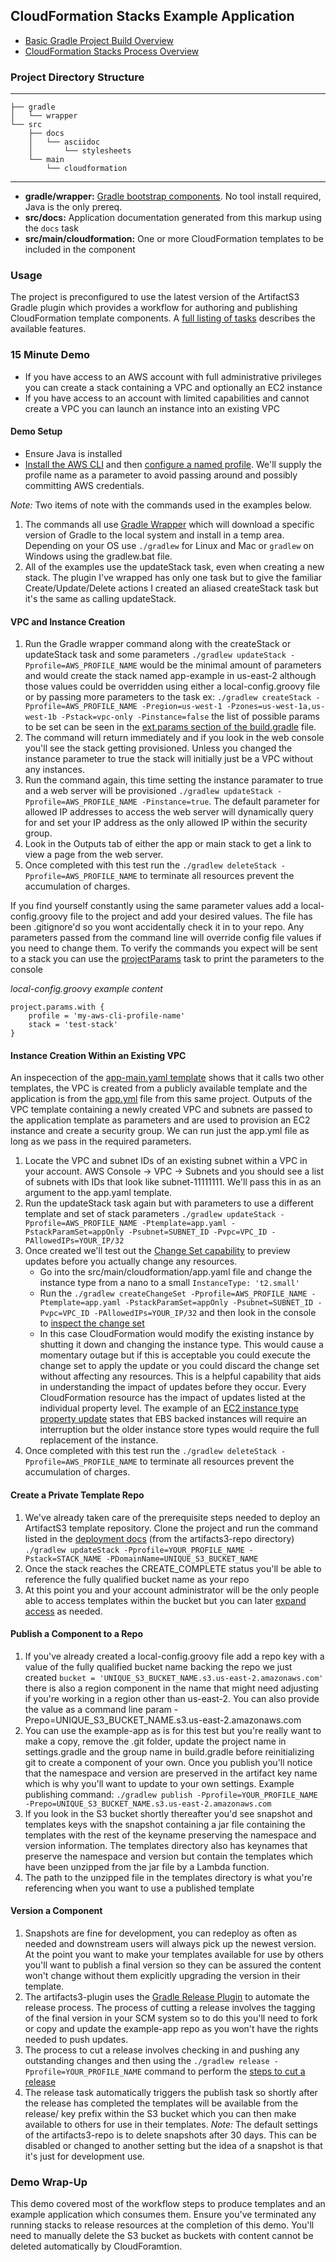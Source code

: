 ## CloudFormation Stacks Example Application

* [Basic Gradle Project Build Overview](https://docs.gradle.org/current/userguide/tutorial_using_tasks.html)
* [CloudFormation Stacks Process Overview](https://cfn-stacks.com/docs/artifacts3-plugin/latest/index.html)

### Project Directory Structure

----
    ├── gradle
    │   └── wrapper
    └── src
        ├── docs
        │   └── asciidoc
        │       └── stylesheets
        └── main
            └── cloudformation
----

* **gradle/wrapper:** [Gradle bootstrap components](https://docs.gradle.org/current/userguide/gradle_wrapper.html). 
    No tool install required, Java is the only prereq.
* **src/docs:** Application documentation generated from this markup using the `docs` task
* **src/main/cloudformation:** One or more CloudFormation templates to be included in the component

### Usage

The project is preconfigured to use the latest version of the ArtifactS3 Gradle plugin which provides
a workflow for authoring and publishing CloudFormation template components. A [full listing of tasks](https://cfn-stacks.com/docs/artifacts3-plugin/latest/index.html#plugin-tasks) 
describes the available features.

### 15 Minute Demo

* If you have access to an AWS account with full administrative privileges you can create a stack containing a VPC and 
    optionally an EC2 instance
* If you have access to an account with limited capabilities and cannot create a VPC you can launch an instance into an
    existing VPC
    
#### Demo Setup

* Ensure Java is installed
* [Install the AWS CLI](http://docs.aws.amazon.com/cli/latest/userguide/installing.html) and then [configure a named profile](http://docs.aws.amazon.com/cli/latest/userguide/cli-multiple-profiles.html). 
    We'll supply the profile name as a parameter to avoid passing around and possibly committing AWS credentials.
    
*Note:* Two items of note with the commands used in the examples below. 

1. The commands all use [Gradle Wrapper](https://docs.gradle.org/current/userguide/gradle_wrapper.html) which will 
download a specific version of Gradle to the local system and install in a temp area. Depending on your OS use 
`./gradlew` for Linux and Mac or `gradlew` on Windows using the gradlew.bat file. 
1. All of the examples use the updateStack task, even when creating a new stack. The plugin I've wrapped has only one 
task but to give the familiar Create/Update/Delete actions I created an aliased createStack task but it's the same as 
calling updateStack.

#### VPC and Instance Creation

1. Run the Gradle wrapper command along with the createStack or updateStack task and some parameters 
    `./gradlew updateStack -Pprofile=AWS_PROFILE_NAME` would be the minimal amount of parameters and would create 
    the stack named app-example in us-east-2 although those values could be overridden using either a local-config.groovy file
    or by passing more parameters to the task ex: `./gradlew createStack -Pprofile=AWS_PROFILE_NAME -Pregion=us-west-1 -Pzones=us-west-1a,us-west-1b -Pstack=vpc-only -Pinstance=false` 
    the list of possible params to be set can be seen in the [ext.params section of the build.gradle](build.gradle#L23) file.
1. The command will return immediately and if you look in the web console you'll see the stack getting provisioned. Unless 
    you changed the instance parameter to true the stack will initially just be a VPC without any instances.
1. Run the command again, this time setting the instance paramater to true and a web server will be provisioned `./gradlew updateStack -Pprofile=AWS_PROFILE_NAME -Pinstance=true`.
    The default parameter for allowed IP addresses to access the web server will dynamically query for and set your IP
    address as the only allowed IP within the security group.
1. Look in the Outputs tab of either the app or main stack to get a link to view a page from the web server.
1. Once completed with this test run the `./gradlew deleteStack -Pprofile=AWS_PROFILE_NAME` to terminate all resources 
    prevent the accumulation of charges.

If you find yourself constantly using the same parameter values add a local-config.groovy file to the project and add your 
desired values. The file has been .gitignore'd so you wont accidentally check it in to your repo. Any parameters passed 
from the command line will override config file values if you need to change them. To verify the commands you expect 
will be sent to a stack you can use the [projectParams](https://cfn-stacks.com/docs/artifacts3-plugin/latest/index.html#projectparams) 
task to print the parameters to the console

_local-config.groovy example content_

    project.params.with {
        profile = 'my-aws-cli-profile-name'
        stack = 'test-stack'
    }
    
#### Instance Creation Within an Existing VPC

An inspecection of the [app-main.yaml template](src/main/cloudformation/app-main.yaml) shows that it calls two other templates, 
the VPC is created from a publicly available template and the application is from the [app.yml](src/main/cloudformation/app.yaml) 
file from this same project. Outputs of the VPC template containing a newly created VPC and subnets are passed to the 
application template as parameters and are used to provision an EC2 instance and create a security group. We can run 
just the app.yml file as long as we pass in the required parameters.

1. Locate the VPC and subnet IDs of an existing subnet within a VPC in your account. AWS Console -> VPC -> Subnets and you should 
    see a list of subnets with IDs that look like subnet-11111111. We'll pass this in as an argument to the app.yaml template. 
1. Run the updateStack task again but with parameters to use a different template and set of stack parameters 
    `./gradlew updateStack -Pprofile=AWS_PROFILE_NAME -Ptemplate=app.yaml -PstackParamSet=appOnly -Psubnet=SUBNET_ID -Pvpc=VPC_ID -PAllowedIPs=YOUR_IP/32`
1. Once created we'll test out the [Change Set capability](http://docs.aws.amazon.com/AWSCloudFormation/latest/UserGuide/using-cfn-updating-stacks-changesets.html)
    to preview updates before you actually change any resources.
    * Go into the src/main/cloudformation/app.yaml file and change the instance type from a nano to a small `InstanceType: 't2.small'`
    * Run the `./gradlew createChangeSet -Pprofile=AWS_PROFILE_NAME -Ptemplate=app.yaml -PstackParamSet=appOnly -Psubnet=SUBNET_ID -Pvpc=VPC_ID -PAllowedIPs=YOUR_IP/32` 
        and then look in the console to [inspect the change set](http://docs.aws.amazon.com/AWSCloudFormation/latest/UserGuide/using-cfn-updating-stacks-changesets-view.html)
    * In this case CloudFormation would modify the existing instance by shutting it down and changing the instance type. 
        This would cause a momentary outage but if this is acceptable you could execute the change set to apply the 
        update or you could discard the change set without affecting any resources. This is a helpful capability that
        aids in understanding the impact of updates before they occur. Every CloudFormation resource has the impact of updates
        listed at the individual property level. The example of an [EC2 instance type property update](http://docs.aws.amazon.com/AWSCloudFormation/latest/UserGuide/aws-properties-ec2-instance.html#cfn-ec2-instance-instancetype) states 
        that EBS backed instances will require an interruption but the older instance store types would require the full replacement
        of the instance.
1. Once completed with this test run the `./gradlew deleteStack -Pprofile=AWS_PROFILE_NAME` to terminate all resources 
    prevent the accumulation of charges.

#### Create a Private Template Repo

1. We've already taken care of the prerequisite steps needed to deploy an ArtifactS3 template repository. Clone the project
and run the command listed in the [deployment docs](https://cfn-stacks.com/docs/artifacts3-repo/latest/index.html#deployment)
 (from the artifacts3-repo directory) `./gradlew updateStack -Pprofile=YOUR_PROFILE_NAME -Pstack=STACK_NAME -PDomainName=UNIQUE_S3_BUCKET_NAME` 
1. Once the stack reaches the CREATE_COMPLETE status you'll be able to reference the fully qualified bucket name as your repo
1. At this point you and your account administrator will be the only people able to access templates within the bucket but
    you can later [expand access](http://docs.aws.amazon.com/AmazonS3/latest/dev/example-policies-s3.html) as needed.

#### Publish a Component to a Repo

1. If you've already created a local-config.groovy file add a repo key with a value of the fully qualified bucket name backing 
    the repo we just created `bucket = 'UNIQUE_S3_BUCKET_NAME.s3.us-east-2.amazonaws.com'` there is also a region component in the 
    name that might need adjusting if you're working in a region other than us-east-2. You can also provide the value as a 
    command line param -Prepo=UNIQUE_S3_BUCKET_NAME.s3.us-east-2.amazonaws.com
1. You can use the example-app as is for this test but you're really want to make a copy, remove the .git folder, update 
    the project name in settings.gradle and the group name in build.gradle before reinitializing git to create a component 
    of your own. Once you publish you'll notice that the namespace and version are preserved in the artifact key name which 
    is why you'll want to update to your own settings. Example publishing command: `./gradlew publish -Pprofile=YOUR_PROFILE_NAME -Prepo=UNIQUE_S3_BUCKET_NAME.s3.us-east-2.amazonaws.com`
1. If you look in the S3 bucket shortly thereafter you'd see snapshot and templates keys with the snapshot containing a jar
    file containing the templates with the rest of the keyname preserving the namespace and version information. The templates
    directory also has keynames that preserve the namespace and version but contain the templates which have been unzipped 
    from the jar file by a Lambda function.
1. The path to the unzipped file in the templates directory is what you're referencing when you want to use a published template

#### Version a Component

1. Snapshots are fine for development, you can redeploy as often as needed and downstream users will always pick up the newest
    version. At the point you want to make your templates available for use by others you'll want to publish a final version
    so they can be assured the content won't change without them explicitly upgrading the version in their template.
1. The artifacts3-plugin uses the [Gradle Release Plugin](https://github.com/researchgate/gradle-release) to automate the 
    release process. The process of cutting a release involves the tagging of the final version in your SCM system so to 
    do this you'll need to fork or copy and update the example-app repo as you won't have the rights needed to push updates.
1. The process to cut a release involves checking in and pushing any outstanding changes and then using the `./gradlew release -Pprofile=YOUR_PROFILE_NAME` 
    command to perform the [steps to cut a release](https://cfn-stacks.com/docs/artifacts3-plugin/latest/index.html#release)
1. The release task automatically triggers the publish task so shortly after the release has completed the templates will 
    be available from the release/ key prefix within the S3 bucket which you can then make available to others for use in 
    their templates. *Note:* The default settings of the artifacts3-repo is to delete snapshots after 30 days. This can be 
    disabled or changed to another setting but the idea of a snapshot is that it's just for development use.

### Demo Wrap-Up

This demo covered most of the workflow steps to produce templates and an example application which consumes them. Ensure you've
terminated any running stacks to release resources at the completion of this demo. You'll need to manually delete the S3 bucket
as buckets with content cannot be deleted automatically by CloudForamtion.